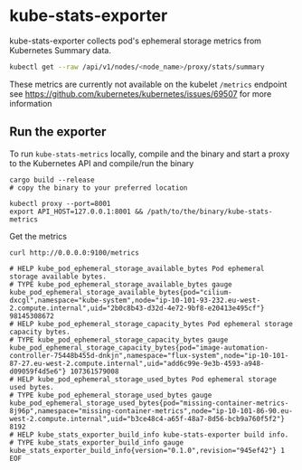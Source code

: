 # kube-stats-exporter

kube-stats-exporter collects pod's ephemeral storage metrics from Kubernetes
Summary data.

```bash
kubectl get --raw /api/v1/nodes/<node_name>/proxy/stats/summary
```

These metrics are currently not available on the kubelet `/metrics` endpoint
see https://github.com/kubernetes/kubernetes/issues/69507 for more information

## Run the exporter

To run `kube-stats-metrics` locally, compile and the binary and start a proxy
to the Kubernetes API and compile/run the binary

```shell
cargo build --release
# copy the binary to your preferred location

kubectl proxy --port=8001
export API_HOST=127.0.0.1:8001 && /path/to/the/binary/kube-stats-metrics
```

Get the metrics

```shell
curl http://0.0.0.0:9100/metrics

# HELP kube_pod_ephemeral_storage_available_bytes Pod ephemeral storage available bytes.
# TYPE kube_pod_ephemeral_storage_available_bytes gauge
kube_pod_ephemeral_storage_available_bytes{pod="cilium-dxcgl",namespace="kube-system",node="ip-10-101-93-232.eu-west-2.compute.internal",uid="2b0c8b43-d32d-4e72-9bf8-e20413e495cf"} 98145308672
# HELP kube_pod_ephemeral_storage_capacity_bytes Pod ephemeral storage capacity bytes.
# TYPE kube_pod_ephemeral_storage_capacity_bytes gauge
kube_pod_ephemeral_storage_capacity_bytes{pod="image-automation-controller-75448b455d-dnkjn",namespace="flux-system",node="ip-10-101-87-27.eu-west-2.compute.internal",uid="add6c99e-9e3b-4593-a948-d09059f4d5e6"} 107361579008
# HELP kube_pod_ephemeral_storage_used_bytes Pod ephemeral storage used bytes.
# TYPE kube_pod_ephemeral_storage_used_bytes gauge
kube_pod_ephemeral_storage_used_bytes{pod="missing-container-metrics-8j96p",namespace="missing-container-metrics",node="ip-10-101-86-90.eu-west-2.compute.internal",uid="b3ce48c4-a65f-48a7-8d56-bcb9a760f5f2"} 8192
# HELP kube_stats_exporter_build_info kube-stats-exporter build info.
# TYPE kube_stats_exporter_build_info gauge
kube_stats_exporter_build_info{version="0.1.0",revision="945ef42"} 1
EOF
```
